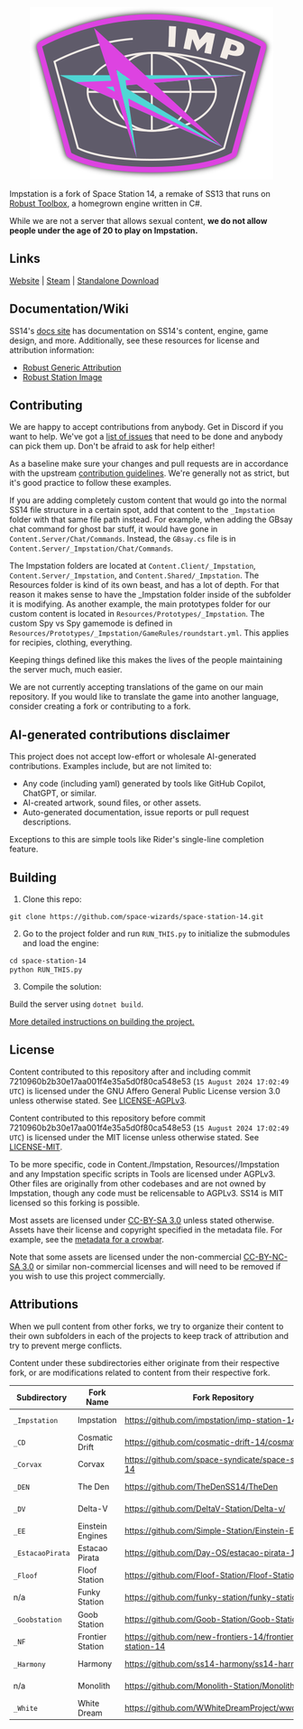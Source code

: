 <p align="center"> <img alt="Impstation" src="https://github.com/impstation/imp-station-14/blob/master/Resources/Textures/Logo/logo.png" /></p>

Impstation is a fork of Space Station 14, a remake of SS13 that runs on [Robust Toolbox](https://github.com/space-wizards/RobustToolbox), a homegrown engine written in C#.

While we are not a server that allows sexual content, <b>we do not allow people under the age of 20 to play on Impstation.</b>

## Links
[Website](https://impstation.gay/) | [Steam](https://store.steampowered.com/app/1255460/Space_Station_14/) | [Standalone Download](https://spacestation14.io/about/nightlies/)

## Documentation/Wiki

SS14's [docs site](https://docs.spacestation14.com/) has documentation on SS14's content, engine, game design, and more.
Additionally, see these resources for license and attribution information:
- [Robust Generic Attribution](https://docs.spacestation14.com/en/specifications/robust-generic-attribution.html)
- [Robust Station Image](https://docs.spacestation14.com/en/specifications/robust-station-image.html)

## Contributing

We are happy to accept contributions from anybody. Get in Discord if you want to help. We've got a [list of issues](https://github.com/impstation/imp-station-14/issues) that need to be done and anybody can pick them up. Don't be afraid to ask for help either!

As a baseline make sure your changes and pull requests are in accordance with the upstream [contribution guidelines](https://docs.spacestation14.com/en/general-development/codebase-info/pull-request-guidelines.html). We're generally not as strict, but it's good practice to follow these examples.

If you are adding completely custom content that would go into the normal SS14 file structure in a certain spot, add that content to the `_Impstation` folder with that same file path instead. For example, when adding the GBsay chat command for ghost bar stuff, it would have gone in `Content.Server/Chat/Commands`. Instead, the `GBsay.cs` file is in `Content.Server/_Impstation/Chat/Commands`.

The Impstation folders are located at `Content.Client/_Impstation`, `Content.Server/_Impstation`, and `Content.Shared/_Impstation`. The Resources folder is kind of its own beast, and has a lot of depth. For that reason it makes sense to have the _Impstation folder inside of the subfolder it is modifying. As another example, the main prototypes folder for our  custom content is located in `Resources/Prototypes/_Impstation`. The custom Spy vs Spy gamemode is defined in `Resources/Prototypes/_Impstation/GameRules/roundstart.yml`. This applies for recipies, clothing, everything.

Keeping things defined like this makes the lives of the people maintaining the server much, much easier.

We are not currently accepting translations of the game on our main repository. If you would like to translate the game into another language, consider creating a fork or contributing to a fork.

## AI-generated contributions disclaimer
This project does not accept low-effort or wholesale AI-generated contributions. Examples include, but are not limited to:

- Any code (including yaml) generated by tools like GitHub Copilot, ChatGPT, or similar.
- AI-created artwork, sound files, or other assets.
- Auto-generated documentation, issue reports or pull request descriptions.

Exceptions to this are simple tools like Rider's single-line completion feature.

## Building

1. Clone this repo:
```shell
git clone https://github.com/space-wizards/space-station-14.git
```
2. Go to the project folder and run `RUN_THIS.py` to initialize the submodules and load the engine:
```shell
cd space-station-14
python RUN_THIS.py
```
3. Compile the solution:

Build the server using `dotnet build`.

[More detailed instructions on building the project.](https://docs.spacestation14.com/en/general-development/setup.html)

## License

Content contributed to this repository after and including commit 7210960b2b30e17aa001f4e35a5d0f80ca548e53 (`15 August 2024 17:02:49 UTC`) is licensed under the GNU Affero General Public License version 3.0 unless otherwise stated. See [LICENSE-AGPLv3](./LICENSE-AGPLv3.TXT).

Content contributed to this repository before commit 7210960b2b30e17aa001f4e35a5d0f80ca548e53 (`15 August 2024 17:02:49 UTC`) is licensed under the MIT license unless otherwise stated. See [LICENSE-MIT](./LICENSE-MIT.TXT).

To be more specific, code in Content./Impstation, Resources//Impstation and any Impstation specific scripts in Tools are licensed under AGPLv3. Other files are originally from other codebases and are not owned by Impstation, though any code must be relicensable to AGPLv3. SS14 is MIT licensed so this forking is possible.

Most assets are licensed under [CC-BY-SA 3.0](https://creativecommons.org/licenses/by-sa/3.0/) unless stated otherwise. Assets have their license and copyright specified in the metadata file. For example, see the [metadata for a crowbar](https://github.com/space-wizards/space-station-14/blob/master/Resources/Textures/Objects/Tools/crowbar.rsi/meta.json).

Note that some assets are licensed under the non-commercial [CC-BY-NC-SA 3.0](https://creativecommons.org/licenses/by-nc-sa/3.0/) or similar non-commercial licenses and will need to be removed if you wish to use this project commercially.

## Attributions

When we pull content from other forks, we try to organize their content to their own subfolders in each of the projects to keep track of attribution and try to prevent merge conflicts.

Content under these subdirectories either originate from their respective fork, or are modifications related to content from their respective fork.

| Subdirectory     | Fork Name        | Fork Repository                                         | License  |
|------------------|------------------|---------------------------------------------------------|----------|
| `_Impstation`    | Impstation       | https://github.com/impstation/imp-station-14/           | AGPL 3.0 |
| `_CD`            | Cosmatic Drift   | https://github.com/cosmatic-drift-14/cosmatic-drift     | MIT      |
| `_Corvax`        | Corvax           | https://github.com/space-syndicate/space-station-14     | MIT      |
| `_DEN`           | The Den          | https://github.com/TheDenSS14/TheDen                    | AGPL 3.0 |
| `_DV`            | Delta-V          | https://github.com/DeltaV-Station/Delta-v/              | AGPL 3.0 |
| `_EE`            | Einstein Engines | https://github.com/Simple-Station/Einstein-Engines/     | AGPL 3.0 |
| `_EstacaoPirata` | Estacao Pirata   | https://github.com/Day-OS/estacao-pirata-14/            | AGPL 3.0 |
| `_Floof`         | Floof Station    | https://github.com/Floof-Station/Floof-Station          | AGPL 3.0 |
| n/a              | Funky Station    | https://github.com/funky-station/funky-station          | AGPL 3.0 |
| `_Goobstation`   | Goob Station     | https://github.com/Goob-Station/Goob-Station/           | AGPL 3.0 |
| `_NF`            | Frontier Station | https://github.com/new-frontiers-14/frontier-station-14 | AGPL 3.0 |
| `_Harmony`       | Harmony          | https://github.com/ss14-harmony/ss14-harmony            | AGPL 3.0 |
| n/a              | Monolith         | https://github.com/Monolith-Station/Monolith            | AGPL 3.0 |
| `_White`         | White Dream      | https://github.com/WWhiteDreamProject/wwdpublic/        | AGPL 3.0 |
